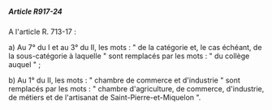 ##### Article R917-24

A l'article R. 713-17 :

a) Au 7° du I et au 3° du II, les mots : " de la catégorie et, le cas échéant, de la sous-catégorie à laquelle " sont remplacés par les mots : " du collège auquel " ;

b) Au 1° du II, les mots : " chambre de commerce et d'industrie " sont remplacés par les mots : " chambre d'agriculture, de commerce, d'industrie, de métiers et de l'artisanat de Saint-Pierre-et-Miquelon ".

